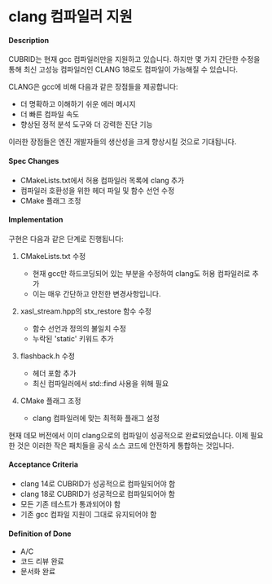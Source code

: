 # clang 컴파일러 지원

#### **Description**

CUBRID는 현재 gcc 컴파일러만을 지원하고 있습니다. 하지만 몇 가지 간단한 수정을 통해 최신 고성능 컴파일러인 CLANG 18로도 컴파일이 가능해질 수 있습니다.

CLANG은 gcc에 비해 다음과 같은 장점들을 제공합니다:

- 더 명확하고 이해하기 쉬운 에러 메시지
- 더 빠른 컴파일 속도
- 향상된 정적 분석 도구와 더 강력한 진단 기능

이러한 장점들은 엔진 개발자들의 생산성을 크게 향상시킬 것으로 기대됩니다.

#### **Spec Changes**

- CMakeLists.txt에서 허용 컴파일러 목록에 clang 추가
- 컴파일러 호환성을 위한 헤더 파일 및 함수 선언 수정
- CMake 플래그 조정

#### **Implementation**

구현은 다음과 같은 단계로 진행됩니다:

1. CMakeLists.txt 수정

   - 현재 gcc만 하드코딩되어 있는 부분을 수정하여 clang도 허용 컴파일러로 추가
   - 이는 매우 간단하고 안전한 변경사항입니다.

2. xasl_stream.hpp의 stx_restore 함수 수정

   - 함수 선언과 정의의 불일치 수정
   - 누락된 'static' 키워드 추가

3. flashback.h 수정

   - <algorithm> 헤더 포함 추가
   - 최신 컴파일러에서 std::find 사용을 위해 필요

4. CMake 플래그 조정
   - clang 컴파일러에 맞는 최적화 플래그 설정

현재 데모 버전에서 이미 clang으로의 컴파일이 성공적으로 완료되었습니다. 이제 필요한 것은 이러한 작은 패치들을 공식 소스 코드에 안전하게 통합하는 것입니다.

#### **Acceptance Criteria**

- clang 14로 CUBRID가 성공적으로 컴파일되어야 함
- clang 18로 CUBRID가 성공적으로 컴파일되어야 함
- 모든 기존 테스트가 통과되어야 함
- 기존 gcc 컴파일 지원이 그대로 유지되어야 함

#### **Definition of Done**

- A/C
- 코드 리뷰 완료
- 문서화 완료
